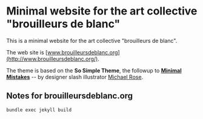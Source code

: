# Minimal website for the art collective "brouilleurs de blanc"

This is a minimal website for the art collective "brouilleurs de blanc".

The web site is [www.brouilleursdeblanc.org](http://www.brouilleursdeblanc.org/).

The theme is based on the **So Simple Theme**, the followup to [**Minimal Mistakes**](http://mmistakes.github.io/minimal-mistakes/) -- by designer slash illustrator [Michael Rose](http://mademistakes.com).

## Notes for brouilleursdeblanc.org

~~~~
bundle exec jekyll build
~~~~

